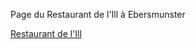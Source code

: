 
Page du Restaurant de l'Ill à Ebersmunster

[Restaurant de l'Ill](http://bertrandbenjamin.com/restodelill/)